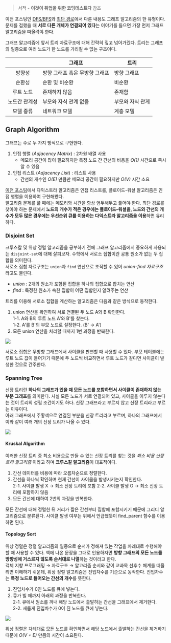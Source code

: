 > 서적 - **이것이 취업을 위한 코딩테스트다** 참조

이전 포스팅인 [DFS/BFS](https://sangm1n.github.io/dfs-bfs-algorithm/)와 [최단 경로](https://sangm1n.github.io/shortest-path-algorithm/)에서 다룬 내용도 그래프 알고리즘의 한 유형이다. 문제를 접했을 때 **서로 다른 개체가 연결되어 있다**는 이야기를 들으면 가장 먼저 그래프 알고리즘을 떠올려야 한다.

그래프 알고리즘에 앞서 트리 자료구조에 대해 간략히 짚고 넘어가겠다. 트리는 그래프의 일종으로 여러 노드가 한 노드를 가리킬 수 없는 구조이다.

|  | 그래프 | 트리 |
| :--: | -- | -- |
| 방향성 | 방향 그래프 혹은 무방향 그래프 | 방향 그래프 |
| 순환성 | 순환 및 비순환 | 비순환 |
| 루트 노드 | 존재하지 않음 | 존재함 |
| 노드간 관계성 | 부모와 자식 관계 없음 | 부모와 자식 관게 | 
| 모델 종류 | 네트워크 모델 | 계층 모델 |

## Graph Algorithm
그래프는 주로 두 가지 방식으로 구현한다.
1. 인접 행렬 (*Adjacency Matrix*) : 2차원 배열 사용
    - 메모리 공간이 많이 필요하지만 특정 노드 간 간선의 비용을 *O(1)* 시간으로 즉시 알 수 있음
2. 인접 리스트 (*Adjacency List*) : 리스트 사용
    - 간선의 개수인 *O(E)* 만큼만 메모리 공간이 필요하지만 *O(V)* 시간 소요

[이전 포스팅](https://sangm1n.github.io/shortest-path-algorithm/)에서 다익스트라 알고리즘은 인접 리스트를, 플로이드-워셜 알고리즘은 인접 행렬을 이용하여 구현해봤다.  
알고리즘 문제를 풀 때에는 메모리와 시간을 항상 염두해두고 풀어야 한다. 최단 경로를 찾아야 하는 문제에서 **노드의 개수가 적은 경우에는 플로이드-워셜을, 노드와 간선의 개수가 모두 많은 경우에는 우선순위 큐를 이용하는 다익스트라 알고리즘을 이용**하면 유리하다.

### Disjoint Set
크루스칼 및 위상 정렬 알고리즘을 공부하기 전에 그래프 알고리즘에서 중요하게 사용되는 `disjoint-set`에 대해 살펴보자. 수학에서 서로소 집합이란 공통 원소가 없는 두 집합을 의미한다.  
서로소 집합 자료구조는 `union`과 `find` 연산으로 조작할 수 있어 *union-find 자료구조* 라고도 불린다.
- *union* : 2개의 원소가 포함된 집합을 하나의 집합으로 합치는 연산
- *find* : 특정한 원소가 속한 집합이 어떤 집합인지 알려주는 연산

트리를 이용해 서로소 집합을 계산하는 알고리즘은 다음과 같은 방식으로 동작한다.
1. union 연산을 확인하여 서로 연결된 두 노드 A와 B 확인한다.  
    1-1. A와 B의 루트 노드 A'와 B'를 찾는다.  
    1-2. A'를 B'의 부모 노드로 설정한다. (B' → A')
2. 모든 union 연산을 처리할 때까지 1번 과정을 반복한다.

![](https://user-images.githubusercontent.com/46131688/102684866-8b18a680-421f-11eb-8511-0f0c7173bd5e.png)

서로소 집합은 무방향 그래프에서 사이클을 판변할 때 사용할 수 있다. 부모 테이블에는 루트 노드 값이 들어가기 때문에 두 노드씩 비교하면서 루트 노드가 같다면 사이클이 발생한 것으로 간주한다.

### Spanning Tree
신장 트리란 **하나의 그래프가 있을 때 모든 노드를 포함하면서 사이클이 존재하지 않는 부분 그래프**를 의미한다. 사실 모든 노드가 서로 연결되어 있고, 사이클을 이루지 않는다는 것이 트리의 성립 조건이기도 하다. 신장 그래프라고 부르지 않고 신장 트리라고 부르는 이유이다.  
아래 그래프에서 주황색으로 연결된 부분을 신장 트리라고 부르며, 하나의 그래프에서 이와 같이 여러 개의 신장 트리가 나올 수 있다.

![](https://user-images.githubusercontent.com/46131688/102685012-b2bc3e80-4220-11eb-93f0-984ba90c4988.png)

#### Kruskal Algorithm
이러한 신장 트리 중 최소 비용으로 만들 수 있는 신장 트리를 찾는 것을 *최소 비용 신장 트리 알고리즘* 이라고 하며 **크루스칼 알고리즘**이 대표적이다.

1. 간선 데이터를 비용에 따라 오름차순으로 정렬한다.
2. 간선을 하나씩 확인하며 현재 간선이 사이클을 발생시키는지 확인한다.  
    2-1. 사이클 발생 X → 최소 신장 트리에 포함
    2-2. 사이클 발생 O → 최소 신장 트리에 포함하지 않음
3. 모든 간선에 대하여 2번의 과정을 반복한다.

모든 간선에 대해 정렬한 뒤 거리가 짧은 간선부터 집합에 포함시키기 때문에 그리디 알고리즘으로 분류된다. 사이클 발생 여부는 위에서 언급했듯이 find_parent 함수를 이용하면 된다.

#### Topology Sort
위상 정렬은 정렬 알고리즘의 일종으로 순서가 정해져 있는 작업을 차례대로 수행해야 할 때 사용할 수 있다. 책에 나온 문장을 그대로 인용하자면 **방향 그래프의 모든 노드를 방향성에 거스르지 않도록 순서대로 나열**하는 것이라고 한다.  
객체 지향 프로그래밍 → 자료구조 → 알고리즘 순서와 같이 교과목 선후수 체계를 떠올리면 이해하기 쉬운데, 위상 정렬 알고리즘은 진입차수를 기준으로 동작한다. 진입차수는 **특정 노드로 들어오는 간선의 개수**를 뜻한다.

1. 진입차수가 0인 노드를 큐에 넣는다.
2. 큐가 빌 때까지 아래의 과정을 반복한다.  
    2-1. 큐에서 원소를 꺼내 해당 노드에서 출발하는 간선을 그래프에서 제거한다.  
    2-2. 새롭게 진입차수가 0이 된 노드를 큐에 넣는다.

![](https://user-images.githubusercontent.com/46131688/102685363-7807d580-4223-11eb-9f44-b4c8f7c00231.png)


위상 정렬은 차례대로 모든 노드를 확인하면서 해당 노드에서 출발하는 간선을 제거하기 때문에 *O(V + E)* 만큼의 시간이 소요된다.
